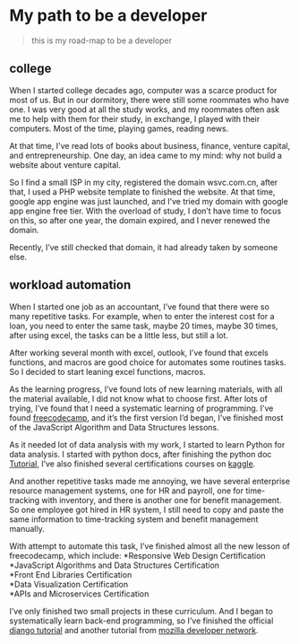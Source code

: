 ﻿# My path to be a developer
> this is my road-map to be a developer  

## college  

When I started college decades ago, computer was a scarce product for most of us. But in our dormitory, there were still some roommates who have one. I was very good at all the study works, and my roommates often ask me to help with them for their study, in exchange, I played with their computers. Most of the time, playing games, reading news.  

At that time, I've read lots of books about business, finance, venture capital, and entrepreneurship. One day, an idea came to my mind: why not build a website about venture capital.  

So I find a small ISP in my city, registered the domain wsvc.com.cn, after that, I used a PHP website template to finished the website. At that time, google app engine was just launched, and I’ve tried my domain with google app engine free tier. With the overload of study, I don’t have time to focus on this, so after one year, the domain expired, and I never renewed the domain.  

Recently, I’ve still checked that domain, it had already taken by someone else.  

## workload automation  

When I started one job as an accountant, I’ve found that there were so many repetitive tasks. For example, when to enter the interest cost for a loan, you need to enter the same task, maybe 20 times, maybe 30 times, after using excel, the tasks can be a little less, but still a lot.  

After working several month with excel, outlook, I’ve found that excels functions, and macros are good choice for automates some routines tasks. So I decided to start leaning excel functions, macros.  

As the learning progress, I’ve found lots of new learning materials, with all the material available, I did not know what to choose first. After lots of trying, I’ve found that I need a systematic learning of programming. I’ve found [freecodecamp](https://www.freecodecamp.org/), and it’s the first version I’d began, I’ve finished most of the JavaScript Algorithm and Data Structures lessons.  

As it needed lot of data analysis with my work, I started to learn Python for data analysis. I started with python docs, after finishing the python doc [Tutorial](https://docs.python.org/3.8/tutorial/index.html), I’ve also finished several certifications courses on [kaggle](https://www.kaggle.com/learn/overview).  

And another repetitive tasks made me annoying, we have several enterprise resource management systems, one for HR and payroll, one for time-tracking with inventory, and there is another one for benefit management. So one employee got hired in HR system, I still need to copy and paste the same information to time-tracking system and benefit management manually.  

With attempt to automate this task, I’ve finished almost all the new lesson of freecodecamp, which include:
*Responsive Web Design Certification  
*JavaScript Algorithms and Data Structures Certification  
*Front End Libraries Certification   
*Data Visualization Certification   
*APIs and Microservices Certification  

I’ve only finished two small projects in these curriculum. And I began to systematically learn back-end programming, so I’ve finished the official [django tutorial](https://docs.djangoproject.com/en/3.1/intro/tutorial01/) and another tutorial from [mozilla developer network](https://developer.mozilla.org/en-US/docs/Learn/Server-side/Django).










 


